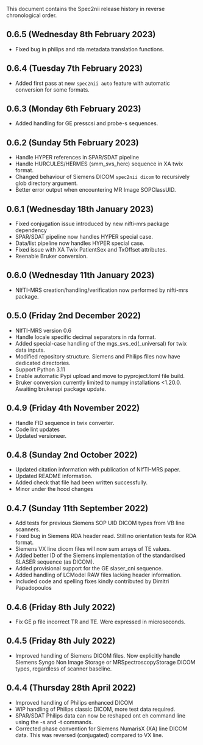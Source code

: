 This document contains the Spec2nii release history in reverse chronological order.

0.6.5 (Wednesday 8th February 2023)
-----------------------------------
- Fixed bug in philips and rda metadata translation functions.

0.6.4 (Tuesday 7th February 2023)
---------------------------------
- Added first pass at new `spec2nii auto` feature with automatic conversion for some formats.

0.6.3 (Monday 6th February 2023)
--------------------------------
- Added handling for GE presscsi and probe-s sequences.

0.6.2 (Sunday 5th February 2023)
----------------------------------
- Handle HYPER references in SPAR/SDAT pipeline
- Handle HURCULES/HERMES (smm_svs_herc) sequence in XA twix format.
- Changed behaviour of Siemens DICOM `spec2nii dicom` to recursively glob directory argument.
- Better error output when encountering MR Image SOPClassUID.

0.6.1 (Wednesday 18th January 2023)
-----------------------------------
- Fixed conjugation issue introduced by new nifti-mrs package dependency
- SPAR/SDAT pipeline now handles HYPER special case.
- Data/list pipeline now handles HYPER special case.
- Fixed issue with XA Twix PatientSex and TxOffset attributes.
- Reenable Bruker conversion. 

0.6.0 (Wednesday 11th January 2023)
-----------------------------------
- NIfTI-MRS creation/handling/verification now performed by nifti-mrs package.

0.5.0 (Friday 2nd December 2022)
--------------------------------
- NIfTI-MRS version 0.6
- Handle locale specific decimal separators in rda format.
- Added special-case handling of the mgs_svs_ed(_universal) for twix data inputs.
- Modified repository structure. Siemens and Philips files now have dedicated directories.
- Support Python 3.11
- Enable automatic Pypi upload and move to pyproject.toml file build.
- Bruker conversion currently limited to numpy installations <1.20.0. Awaiting brukerapi package update.

0.4.9 (Friday 4th November 2022)
--------------------------------
- Handle FID sequence in twix converter.
- Code lint updates
- Updated versioneer.

0.4.8 (Sunday 2nd October 2022)
-------------------------------
- Updated citation information with publication of NIfTI-MRS paper.
- Updated README information.
- Added check that file had been written successfully.
- Minor under the hood changes

0.4.7 (Sunday 11th September 2022)
----------------------------------
- Add tests for previous Siemens SOP UID DICOM types from VB line scanners.
- Fixed bug in Siemens RDA header read. Still no orientation tests for RDA format.
- Siemens VX line dicom files will now sum arrays of TE values.
- Added better ID of the Siemens implementation of the standardised SLASER sequence (as DICOM).
- Added provisional support for the GE slaser_cni sequence.
- Added handling of LCModel RAW files lacking header information.
- Included code and spelling fixes kindly contributed by Dimitri Papadopoulos

0.4.6 (Friday 8th July 2022)
----------------------------
- Fix GE p file incorrect TR and TE. Were expressed in microseconds.

0.4.5 (Friday 8th July 2022)
----------------------------
- Improved handling of Siemens DICOM files. Now explicitly handle Siemens Syngo Non Image Storage or MRSpectroscopyStorage DICOM types, regardless of scanner baseline.

0.4.4 (Thursday 28th April 2022)
--------------------------------
- Improved handling of Philips enhanced DICOM
- WIP handling of Philips classic DICOM, more test data required.
- SPAR/SDAT Philips data can now be reshaped ont eh command line using the -s and -t commands.
- Corrected phase convention for Siemens NumarisX (XA) line DICOM data. This was reversed (conjugated) compared to VX line.
